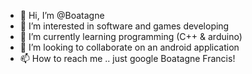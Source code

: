 - 👋 Hi, I’m @Boatagne
- 👀 I’m interested in software and games developing 
- 🌱 I’m currently learning programming (C++ & arduino)
- 💞️ I’m looking to collaborate on an android application
- 📫 How to reach me .. just google Boatagne Francis!

<!---
Boatagne/Boatagne is a ✨ special ✨ repository because its `README.md` (this file) appears on your GitHub profile.
You can click the Preview link to take a look at your changes.
--->
